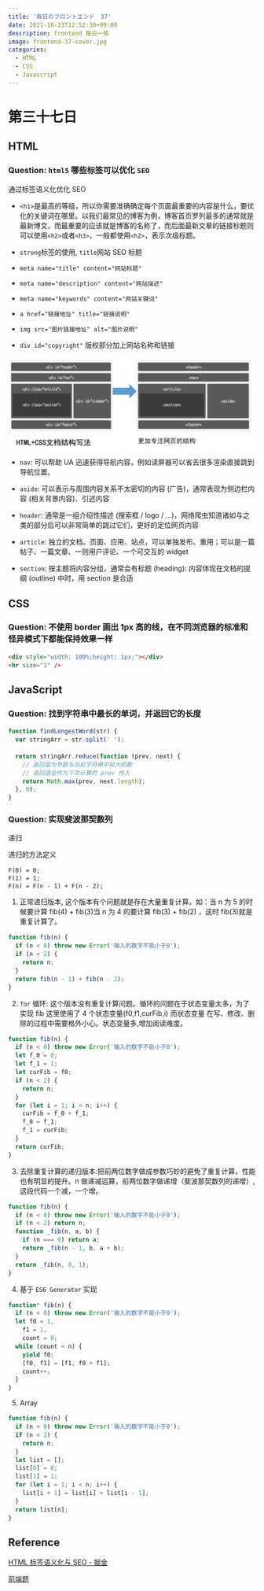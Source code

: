 ```yaml
---
title: '毎日のフロントエンド　37'
date: 2021-10-23T12:52:30+09:00
description: frontend 每日一练
image: frontend-37-cover.jpg
categories:
  - HTML
  - CSS
  - Javascript
---
```


# 第三十七日

## HTML

### **Question:** `html5` 哪些标签可以优化 `SEO`

通过标签语义化优化 SEO

- `<h1>`是最高的等级，所以你需要准确确定每个页面最重要的内容是什么，要优化的关键词在哪里。以我们最常见的博客为例，博客首页罗列最多的通常就是最新博文，而最重要的应该就是博客的名称了，而后面最新文章的链接标题则可以使用`<h2>`或者`<h3>`，一般都使用`<h2>`，表示次级标题。

- `strong`标签的使用, `title`网站 SEO 标题
- `meta name="title" content="网站标题"`
- `meta name="description" content="网站描述"`
- `meta name="keywords" content="网站关键词"`
- `a href="链接地址" title="链接说明"`
- `img src="图片链接地址" alt="图片说明"`
- `div id="copyright"` 版权部分加上网站名称和链接

![html - structure](dom-seo.png)

- `nav`: 可以帮助 UA 迅速获得导航内容，例如读屏器可以省去很多渲染直接跳到导航位置。

- `aside`: 可以表示与周围内容关系不太密切的内容 (广告)，通常表现为侧边栏内容 (相关背景内容)、引述内容

- `header`: 通常是一组介绍性描述 (搜索框 / logo / …)，网络爬虫知道诸如与之类的部分后可以非常简单的跳过它们，更好的定位网页内容

- `article`: 独立的文档、页面、应用、站点，可以单独发布、重用；可以是一篇帖子、一篇文章、一则用户评论、一个可交互的 widget

- `section`: 按主题将内容分组，通常会有标题 (heading): 内容体现在文档的提纲 (outline) 中时，用 section 是合适

## CSS

### **Question:** 不使用 border 画出 1px 高的线，在不同浏览器的标准和怪异模式下都能保持效果一样

```html
<div style="width: 100%;height: 1px;"></div>
<hr size="1" />
```

## JavaScript

### **Question:** 找到字符串中最长的单词，并返回它的长度

```js
function findLongestWord(str) {
  var stringArr = str.split(' ');

  return stringArr.reduce(function (prev, next) {
    // 返回值为参数与当前字符串中较大的数
    // 返回值会作为下次计算的 prev 传入
    return Math.max(prev, next.length);
  }, 0);
}
```

### **Question:** 实现斐波那契数列

递归

递归的方法定义

```
F(0) = 0;
F(1) = 1;
F(n) = F(n - 1) + F(n - 2);
```

1. 正常递归版本, 这个版本有个问题就是存在大量重复计算。如：当 n 为 5 的时候要计算 fib(4) + fib(3)当 n 为 4 的要计算 fib(3) + fib(2) ，这时 fib(3)就是重复计算了。

```js
function fib(n) {
  if (n < 0) throw new Error('输入的数字不能小于0');
  if (n < 2) {
    return n;
  }
  return fib(n - 1) + fib(n - 2);
}
```

2. `for` 循环: 这个版本没有重复计算问题。循环的问题在于状态变量太多，为了实现 fib 这里使用了 4 个状态变量(f0,f1,curFib,i) 而状态变量 在写、修改、删除的过程中需要格外小心。状态变量多,增加阅读难度。

```js
function fib(n) {
  if (n < 0) throw new Error('输入的数字不能小于0');
  let f_0 = 0;
  let f_1 = 1;
  let curFib = f0;
  if (n < 2) {
    return n;
  }
  for (let i = 1; i < n; i++) {
    curFib = f_0 + f_1;
    f_0 = f_1;
    f_1 = curFib;
  }
  return curFib;
}
```

3. 去除重复计算的递归版本:把前两位数字做成参数巧妙的避免了重复计算，性能也有明显的提升。n 做递减运算，前两位数字做递增（斐波那契数列的递增）,这段代码一个减，一个增。

```js
function fib(n) {
  if (n < 0) throw new Error('输入的数字不能小于0');
  if (n < 2) return n;
  function _fib(n, a, b) {
    if (n === 0) return a;
    return _fib(n - 1, b, a + b);
  }
  return _fib(n, 0, 1);
}
```

4. 基于 `ES6 Generator` 实现

```js
function* fib(n) {
  if (n < 0) throw new Error('输入的数字不能小于0');
  let f0 = 1,
    f1 = 1,
    count = 0;
  while (count < n) {
    yield f0;
    [f0, f1] = [f1, f0 + f1];
    count++;
  }
}
```

5. Array

```js
function fib(n) {
  if (n < 0) throw new Error('输入的数字不能小于0');
  if (n < 2) {
    return n;
  }
  let list = [];
  list[0] = 0;
  list[1] = 1;
  for (let i = 1; i < n; i++) {
    list[i + 1] = list[i] + list[i - 1];
  }
  return list[n];
}
```

## Reference

[HTML 标签语义化与 SEO - 掘金](https://juejin.cn/post/6876826035946684424)

[前端题](https://lgwebdream.github.io/FE-Interview/)
